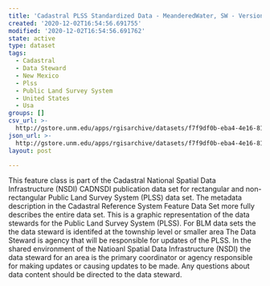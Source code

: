 ```yaml
---
title: 'Cadastral PLSS Standardized Data - MeanderedWater, SW - Version 1.1'
created: '2020-12-02T16:54:56.691755'
modified: '2020-12-02T16:54:56.691762'
state: active
type: dataset
tags:
  - Cadastral
  - Data Steward
  - New Mexico
  - Plss
  - Public Land Survey System
  - United States
  - Usa
groups: []
csv_url: >-
  http://gstore.unm.edu/apps/rgisarchive/datasets/f7f9df0b-eba4-4e16-8106-d2c9e0e1d772/MeanderedWater_SW.derived.csv
json_url: >-
  http://gstore.unm.edu/apps/rgisarchive/datasets/f7f9df0b-eba4-4e16-8106-d2c9e0e1d772/MeanderedWater_SW.derived.json
layout: post

---
```

 This feature class is part of the Cadastral National Spatial Data
                Infrastructure (NSDI) CADNSDI publication data set for rectangular and
                non-rectangular Public Land Survey System (PLSS) data set. The metadata description
                in the Cadastral Reference System Feature Data Set more fully describes the entire
                data set. This is a graphic representation of the data stewards for the Public Land
                Survey System (PLSS). For BLM data sets the the data steward is identifed at the
                township level or smaller area The Data Steward is agency that will be responsible
                for updates of the PLSS. In the shared environment of the Natioanl Spatial Data
                Infrastructure (NSDI) the data steward for an area is the primary coordinator or
                agency responsible for making updates or causing updates to be made. Any questions
                about data content should be directed to the data steward. 
